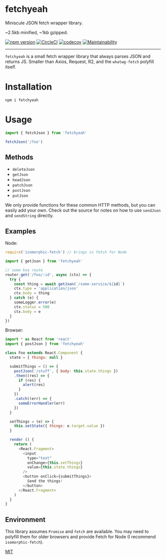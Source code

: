 # fetchyeah

Miniscule JSON fetch wrapper library.

~2.5kb minified, ~1kb gzipped.

[![npm version](https://img.shields.io/npm/v/fetchyeah.svg)](https://npm.im/fetchyeah) [![CircleCI](https://circleci.com/gh/zacanger/fetchyeah.svg?style=svg)](https://circleci.com/gh/zacanger/fetchyeah) [![codecov](https://codecov.io/gh/zacanger/fetchyeah/branch/master/graph/badge.svg)](https://codecov.io/gh/zacanger/fetchyeah) [![Maintainability](https://api.codeclimate.com/v1/badges/081700f7a21958f070df/maintainability)](https://codeclimate.com/github/zacanger/fetchyeah/maintainability)

----

`fetchyeah` is a small fetch wrapper library that always parses JSON and returns
JS. Smaller than Axios, Request, R2, and the `whatwg-fetch` polyfill itself.

# Installation

`npm i fetchyeah`

# Usage

```javascript
import { fetchJson } from 'fetchyeah'

fetchJson('/foo')
```

## Methods

* `deleteJson`
* `getJson`
* `headJson`
* `patchJson`
* `postJson`
* `putJson`

We only provide functions for these common HTTP methods, but you can easily add
your own. Check out the source for notes on how to use `sendJson` and
`sendString` directly.

## Examples

Node:

```javascript
require('isomorphic-fetch') // brings in fetch for Node

import { getJson } from 'fetchyeah'

// some koa route
router.get('/foo/:id', async (ctx) => {
  try {
    const thing = await getJson(`/some-service/${id}`)
    ctx.type = 'application/json'
    ctx.body = thing
  } catch (e) {
    someLogger.error(e)
    ctx.status = 500
    ctx.body = e
  }
})
```

Browser:

```javascript
import * as React from 'react'
import { postJson } from 'fetchyeah'

class Foo extends React.Component {
  state = { things: null }

  submitThings = () => {
    postJson('/stuff', { body: this.state.things })
    .then((res) => {
      if (res) {
        alert(res)
      }
    })
    .catch((err) => {
      someErrorHandler(err)
    })
  }

  setThings = (e) => {
    this.setState({ things: e.target.value })
  }

  render () {
    return (
      <React.Fragment>
        <input
          type="text"
          onChange={this.setThings}
          value={this.state.things}
        />
        <button onClick={submitThings}>
          Send the things!
        </button>
      </React.Fragment>
    )
  }
}
```

## Environment

This library assumes `Promise` and `fetch` are available. You may need to
polyfill them for older browsers and provide Fetch for Node (I recommend
`isomorphic-fetch`).

[MIT](./LICENSE.md)
